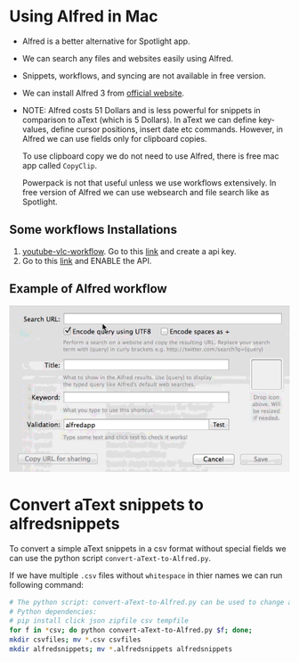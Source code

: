 # Using Alfred in Mac
- Alfred is a better alternative for Spotlight app. 
- We can search any files and websites easily using Alfred.

- Snippets, workflows, and syncing are not available in free version.

- We can install Alfred 3 from [official website](https://www.alfredapp.com/).

- NOTE: Alfred costs 51 Dollars and is less powerful for snippets in comparison to aText (which is 5 Dollars). 
  In aText we can define key-values, define cursor positions, insert date etc commands.
  However, in Alfred we can use fields only for clipboard copies.
  
  To use clipboard copy we do not need to use Alfred, there is free mac app called `CopyClip`.
  
  Powerpack is not that useful unless we use workflows extensively.
  In free version of Alfred we can use websearch and file search like as Spotlight.

## Some workflows Installations
1. [youtube-vlc-workflow](http://www.packal.org/workflow/alfred-youtube-vlc-workflow).
Go to this [link](https://developers.google.com/youtube/v3/getting-started) and create a api key.
2. Go to this [link](https://developers.google.com/youtube/v3/getting-started) and ENABLE the API.


## Example of Alfred workflow
![](custom-search-alfred-how-to.gif) 


# Convert aText snippets to alfredsnippets
To convert a simple aText snippets in a csv format without special fields we can use the python script
`convert-aText-to-Alfred.py`.

If we have multiple `.csv` files without `whitespace` in thier names we can run following command:
```bash
# The python script: convert-aText-to-Alfred.py can be used to change aText csv snippet to alfredsnippets file.
# Python dependencies:
# pip install click json zipfile csv tempfile
for f in *csv; do python convert-aText-to-Alfred.py $f; done;
mkdir csvfiles; mv *.csv csvfiles
mkdir alfredsnippets; mv *.alfredsnippets alfredsnippets
```
